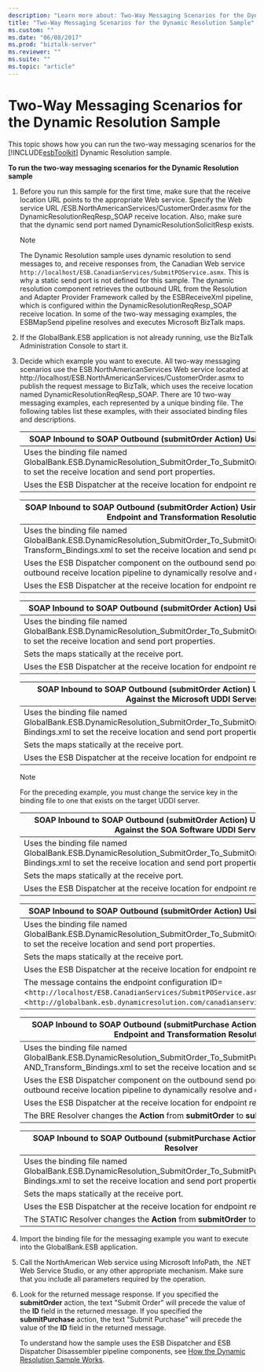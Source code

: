 ```yaml
---
description: "Learn more about: Two-Way Messaging Scenarios for the Dynamic Resolution Sample"
title: "Two-Way Messaging Scenarios for the Dynamic Resolution Sample"
ms.custom: ""
ms.date: "06/08/2017"
ms.prod: "biztalk-server"
ms.reviewer: ""
ms.suite: ""
ms.topic: "article"
---
```

# Two-Way Messaging Scenarios for the Dynamic Resolution Sample
This topic shows how you can run the two-way messaging scenarios for the [!INCLUDE[esbToolkit](../includes/esbtoolkit-md.md)] Dynamic Resolution sample.  

 **To run the two-way messaging scenarios for the Dynamic Resolution sample**  

1. Before you run this sample for the first time, make sure that the receive location URL points to the appropriate Web service. Specify the Web service URL /ESB.NorthAmericanServices/CustomerOrder.asmx for the DynamicResolutionReqResp_SOAP receive location. Also, make sure that the dynamic send port named DynamicResolutionSolicitResp exists.  

   > [!NOTE]
   > The Dynamic Resolution sample uses dynamic resolution to send messages to, and receive responses from, the Canadian Web service `http://localhost/ESB.CanadianServices/SubmitPOService.asmx`. This is why a static send port is not defined for this sample. The dynamic resolution component retrieves the outbound URL from the Resolution and Adapter Provider Framework called by the ESBReceiveXml pipeline, which is configured within the DynamicResolutionReqResp_SOAP receive location. In some of the two-way messaging examples, the ESBMapSend pipeline resolves and executes Microsoft BizTalk maps.  

2. If the GlobalBank.ESB application is not already running, use the BizTalk Administration Console to start it.  

3. Decide which example you want to execute. All two-way messaging scenarios use the ESB.NorthAmericanServices Web service located at http://localhost/ESB.NorthAmericanServices/CustomerOrder.asmx to publish the request message to BizTalk, which uses the receive location named DynamicResolutionReqResp_SOAP. There are 10 two-way messaging examples, each represented by a unique binding file. The following tables list these examples, with their associated binding files and descriptions.  

   |SOAP Inbound to SOAP Outbound (submitOrder Action) Using the BRE Resolver|  
   |---------------------------------------------------------------------------------|  
   |Uses the binding file named GlobalBank.ESB.DynamicResolution_SubmitOrder_To_SubmitOrder_BRE_Bindings.xml to set the receive location and send port properties.|  
   |Uses the ESB Dispatcher at the receive location for endpoint resolution.|  

   |SOAP Inbound to SOAP Outbound (submitOrder Action) Using the BRE Resolver for Endpoint and Transformation Resolution|  
   |----------------------------------------------------------------------------------------------------------------------------|  
   |Uses the binding file named GlobalBank.ESB.DynamicResolution_SubmitOrder_To_SubmitOrder_BRE_Routing_AND_ Transform_Bindings.xml to set the receive location and send port properties.|  
   |Uses the ESB Dispatcher component on the outbound send port pipeline and the outbound receive location pipeline to dynamically resolve and execute the map.|  
   |Uses the ESB Dispatcher at the receive location for endpoint resolution.|  

   |SOAP Inbound to SOAP Outbound (submitOrder Action) Using the STATIC Resolver|  
   |------------------------------------------------------------------------------------|  
   |Uses the binding file named GlobalBank.ESB.DynamicResolution_SubmitOrder_To_SubmitOrder_STATIC_Bindings.xml to set the receive location and send port properties.|  
   |Sets the maps statically at the receive port.|  
   |Uses the ESB Dispatcher at the receive location for endpoint resolution.|  

   |SOAP Inbound to SOAP Outbound (submitOrder Action) Using the UDDI Resolver Against the Microsoft UDDI Server|  
   |--------------------------------------------------------------------------------------------------------------------|  
   |Uses the binding file named GlobalBank.ESB.DynamicResolution_SubmitOrder_To_SubmitOrder_UDDI_MSFTREGISTRY_ Bindings.xml to set the receive location and send port properties.|  
   |Sets the maps statically at the receive port.|  
   |Uses the ESB Dispatcher at the receive location for endpoint resolution.|  

   > [!NOTE]
   >  For the preceding example, you must change the service key in the binding file to one that exists on the target UDDI server.  

   |SOAP Inbound to SOAP Outbound (submitOrder Action) Using the UDDI Resolver Against the SOA Software UDDI Server|  
   |-----------------------------------------------------------------------------------------------------------------------|  
   |Uses the binding file named GlobalBank.ESB.DynamicResolution_SubmitOrder_To_SubmitOrder_UDDI_SOAREGISTRY_ Bindings.xml to set the receive location and send port properties.|  
   |Sets the maps statically at the receive port.|  
   |Uses the ESB Dispatcher at the receive location for endpoint resolution.|  

   |                                                            SOAP Inbound to SOAP Outbound (submitOrder Action) Using the XPATH Resolver                                                            |
   |---------------------------------------------------------------------------------------------------------------------------------------------------------------------------------------------------|
   |                 Uses the binding file named GlobalBank.ESB.DynamicResolution_SubmitOrder_To_SubmitOrder_XPATH_Bindings.xml to set the receive location and send port properties.                  |
   |                                                                           Sets the maps statically at the receive port.                                                                           |
   |                                                             Uses the ESB Dispatcher at the receive location for endpoint resolution.                                                              |
   | The message contains the endpoint configuration ID=<`http://localhost/ESB.CanadianServices/SubmitPOService.asmx`> and customerName=<`http://globalbank.esb.dynamicresolution.com/canadianservices/`>. |

   |SOAP Inbound to SOAP Outbound (submitPurchase Action) Using the BRE Resolver Endpoint and Transformation Resolution|  
   |---------------------------------------------------------------------------------------------------------------------------|  
   |Uses the binding file named GlobalBank.ESB.DynamicResolution_SubmitOrder_To_SubmitPurchaseOrder_BRE_Routing_ AND_Transform_Bindings.xml to set the receive location and send port properties.|  
   |Uses the ESB Dispatcher component on the outbound send port pipeline and the outbound receive location pipeline to dynamically resolve and execute the map.|  
   |Uses the ESB Dispatcher at the receive location for endpoint resolution.|  
   |The BRE Resolver changes the **Action** from **submitOrder** to **submitPurchase**.|  

   |                                              SOAP Inbound to SOAP Outbound (submitPurchase Action) Using the STATIC Resolver                                               |
   |----------------------------------------------------------------------------------------------------------------------------------------------------------------------------|
   | Uses the binding file named GlobalBank.ESB.DynamicResolution_SubmitOrder_To_SubmitPurchaseOrder_STATIC_ Bindings.xml to set the receive location and send port properties. |
   |                                                               Sets the maps statically at the receive port.                                                                |
   |                                                  Uses the ESB Dispatcher at the receive location for endpoint resolution.                                                  |
   |                                           The STATIC Resolver changes the **Action** from **submitOrder** to **submitPurchase**.                                           |


4. Import the binding file for the messaging example you want to execute into the GlobalBank.ESB application.  

5. Call the NorthAmerican Web service using Microsoft InfoPath, the .NET Web Service Studio, or any other appropriate mechanism. Make sure that you include all parameters required by the operation.  

6. Look for the returned message response. If you specified the **submitOrder** action, the text "Submit Order" will precede the value of the **ID** field in the returned message. If you specified the **submitPurchase** action, the text "Submit Purchase" will precede the value of the **ID** field in the returned message.  

   To understand how the sample uses the ESB Dispatcher and ESB Dispatcher Disassembler pipeline components, see [How the Dynamic Resolution Sample Works](../esb-toolkit/how-the-dynamic-resolution-sample-works.md).
